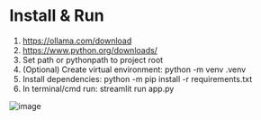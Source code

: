 # Install & Run
1. https://ollama.com/download 
2. https://www.python.org/downloads/
3. Set path or pythonpath to project root
4. (Optional) Create virtual environment: python -m venv .venv
5. Install dependencies: python -m pip install -r requirements.txt
6. In terminal/cmd run: streamlit run app.py


![image](https://github.com/user-attachments/assets/16140efb-93cd-4675-ad11-c2021576e7e6)

